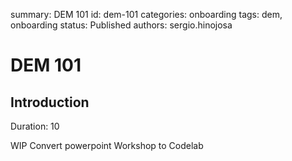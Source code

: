 summary: DEM 101
id: dem-101
categories: onboarding
tags: dem, onboarding
status: Published
authors: sergio.hinojosa

# DEM 101

## Introduction 
Duration: 10

WIP 
Convert powerpoint Workshop to Codelab


